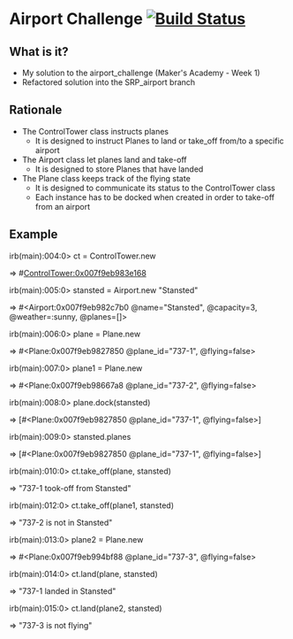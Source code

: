

Airport Challenge         [![Build Status](https://travis-ci.org/MarcoCode/airport_challenge.svg?branch=master)](https://travis-ci.org/MarcoCode/airport_challenge)  
=================

What is it?
---------

* My solution to the airport_challenge (Maker's Academy - Week 1)
* Refactored solution into the SRP_airport branch

Rationale
-------

* The ControlTower class instructs planes
  - It is designed to instruct Planes to land or take_off from/to a specific airport
* The Airport class let planes land and take-off
  - It is designed to store Planes that have landed 
* The Plane class keeps track of the flying state
  - It is designed to communicate its status to the ControlTower class
  - Each instance has to be docked when created in order to take-off from an airport


Example
-------

irb(main):004:0> ct = ControlTower.new

=> #<ControlTower:0x007f9eb983e168>

irb(main):005:0> stansted = Airport.new "Stansted"

=> \#\<Airport:0x007f9eb982c7b0 @name="Stansted", @capacity=3, @weather=:sunny, @planes=[]\>

irb(main):006:0> plane = Plane.new

=> \#\<Plane:0x007f9eb9827850 @plane_id="737-1", @flying=false\>

irb(main):007:0> plane1 = Plane.new

=> \#\<Plane:0x007f9eb98667a8 @plane_id="737-2", @flying=false\>

irb(main):008:0> plane.dock(stansted)

=> [\#\<Plane:0x007f9eb9827850 @plane_id="737-1", @flying=false\>]

irb(main):009:0> stansted.planes

=> [\#\<Plane:0x007f9eb9827850 @plane_id="737-1", @flying=false\>]

irb(main):010:0> ct.take_off(plane, stansted)

=> "737-1 took-off from Stansted"

irb(main):012:0> ct.take_off(plane1, stansted)

=> "737-2 is not in Stansted"

irb(main):013:0> plane2 = Plane.new

=> \#\<Plane:0x007f9eb994bf88 @plane_id="737-3", @flying=false\>

irb(main):014:0> ct.land(plane, stansted)

=> "737-1 landed in Stansted"

irb(main):015:0> ct.land(plane2, stansted)

=> "737-3 is not flying"


